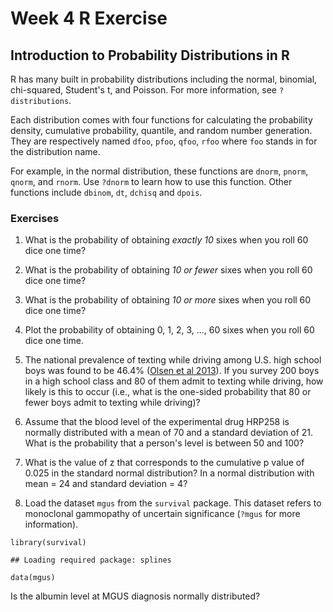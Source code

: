 Week 4 R Exercise
====

## Introduction to Probability Distributions in R

R has many built in probability distributions including the normal, binomial, chi-squared, Student's t, and Poisson. For more information, see `?distributions`.  

Each distribution comes with four functions for calculating the probability density, cumulative probability, quantile, and random number generation. They are respectively named `dfoo`, `pfoo`, `qfoo`, `rfoo` where `foo` stands in for the distribution name. 

For example, in the normal distribution, these functions are `dnorm`, `pnorm`, `qnorm`, and `rnorm`. Use `?dnorm` to learn how to use this function. Other functions include `dbinom`, `dt`, `dchisq` and `dpois`.

### Exercises
1.  What is the probability of obtaining *exactly 10* sixes when you roll 60 dice one time?

2.  What is the probability of obtaining *10 or fewer* sixes when you roll 60 dice one time?

3.  What is the probability of obtaining *10 or more* sixes when you roll 60 dice one time?

4.  Plot the probability of obtaining 0, 1, 2, 3, ..., 60 sixes when you roll 60 dice one time.

5.  The national prevalence of texting while driving among U.S. high school boys was found to be 46.4% ([Olsen et al 2013][1]). If you survey 200 boys in a high school class and 80 of them admit to texting while driving, how likely is this to occur (i.e., what is the one-sided probability that 80 or fewer boys admit to texting while driving)?

6.  Assume that the blood level of the experimental drug HRP258 is normally distributed with a mean of 70 and a standard deviation of 21. What is the probability that a person's level is between 50 and 100? 

7.  What is the value of z that corresponds to the cumulative p value of 0.025 in the standard normal distribution? In a normal distribution with mean = 24 and standard deviation = 4?

7. Load the dataset `mgus` from the `survival` package. This dataset refers to monoclonal gammopathy of uncertain significance (`?mgus` for more information).


~~~
library(survival)
~~~

~~~
## Loading required package: splines
~~~

~~~
data(mgus)
~~~


Is the albumin level at MGUS diagnosis normally distributed?

[1]: http://pediatrics.aappublications.org/content/131/6/e1708.full
